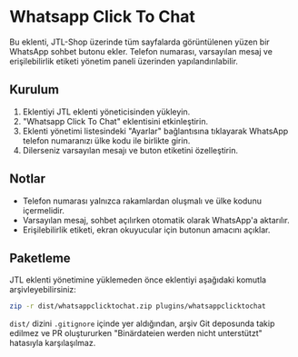 # Whatsapp Click To Chat

Bu eklenti, JTL-Shop üzerinde tüm sayfalarda görüntülenen yüzen bir WhatsApp sohbet butonu ekler. Telefon numarası, varsayılan mesaj ve erişilebilirlik etiketi yönetim paneli üzerinden yapılandırılabilir.

## Kurulum

1. Eklentiyi JTL eklenti yöneticisinden yükleyin.
2. "Whatsapp Click To Chat" eklentisini etkinleştirin.
3. Eklenti yönetimi listesindeki "Ayarlar" bağlantısına tıklayarak WhatsApp telefon numaranızı ülke kodu ile birlikte girin.
4. Dilerseniz varsayılan mesajı ve buton etiketini özelleştirin.

## Notlar

- Telefon numarası yalnızca rakamlardan oluşmalı ve ülke kodunu içermelidir.
- Varsayılan mesaj, sohbet açılırken otomatik olarak WhatsApp'a aktarılır.
- Erişilebilirlik etiketi, ekran okuyucular için butonun amacını açıklar.

## Paketleme

JTL eklenti yönetimine yüklemeden önce eklentiyi aşağıdaki komutla arşivleyebilirsiniz:

```bash
zip -r dist/whatsappclicktochat.zip plugins/whatsappclicktochat
```

`dist/` dizini `.gitignore` içinde yer aldığından, arşiv Git deposunda takip edilmez ve PR oluştururken "Binärdateien werden nicht unterstützt" hatasıyla karşılaşılmaz.
